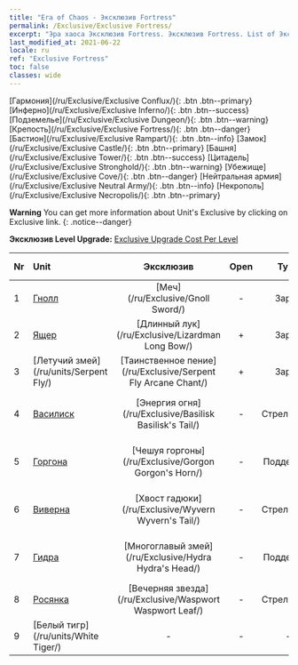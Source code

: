 ```yaml
---
title: "Era of Chaos - Эксклюзив Fortress"
permalink: /Exclusive/Exclusive Fortress/
excerpt: "Эра хаоса Эксклюзив Fortress. Эксклюзив Fortress. List of Эксклюзив Fortress in Era of Chaos"
last_modified_at: 2021-06-22
locale: ru
ref: "Exclusive Fortress"
toc: false
classes: wide
---
```

 [Гармония](/ru/Exclusive/Exclusive Conflux/){: .btn .btn--primary} [Инферно](/ru/Exclusive/Exclusive Inferno/){: .btn .btn--success} [Подземелье](/ru/Exclusive/Exclusive Dungeon/){: .btn .btn--warning} [Крепость](/ru/Exclusive/Exclusive Fortress/){: .btn .btn--danger} [Бастион](/ru/Exclusive/Exclusive Rampart/){: .btn .btn--info} [Замок](/ru/Exclusive/Exclusive Castle/){: .btn .btn--primary} [Башня](/ru/Exclusive/Exclusive Tower/){: .btn .btn--success} [Цитадель](/ru/Exclusive/Exclusive Stronghold/){: .btn .btn--warning} [Убежище](/ru/Exclusive/Exclusive Cove/){: .btn .btn--danger} [Нейтральная армия](/ru/Exclusive/Exclusive Neutral Army/){: .btn .btn--info} [Некрополь](/ru/Exclusive/Exclusive Necropolis/){: .btn .btn--primary} 

**Warning** You can get more information about Unit's Exclusive by clicking on Exclusive link. 
{: .notice--danger}

 **Эксклюзив Level Upgrade:** [Exclusive Upgrade Cost Per Level](/Exclusive/ExclusiveUpgradeCostPerLevel/)

  | Nr |         Unit        | Эксклюзив | Open  |    Type   |  Item to Rank UP      |  Облик   |
  |:---|:--------------------|:-------------:|:-----:|:---------:|:---------------------:|:-------:|
  | 1  | [Гнолл](/ru/units/Gnoll/) | [Меч](/ru/Exclusive/Gnoll Sword/) | - | Заряд | [Жетон меча](/ItemsRU/con_912/) | - |
  | 2  | [Ящер](/ru/units/Lizardman/) | [Длинный лук](/ru/Exclusive/Lizardman Long Bow/) | + | Заряд | [Жетон длинного лука](/ItemsRU/con_914/) | - |
  | 3  | [Летучий змей](/ru/units/Serpent Fly/) | [Таинственное пение](/ru/Exclusive/Serpent Fly Arcane Chant/) | + | Заряд | [Жетон таинственного пения](/ItemsRU/con_915/) | - |
  | 4  | [Василиск](/ru/units/Basilisk/) | [Энергия огня](/ru/Exclusive/Basilisk Basilisk's Tail/) | - | Стрелковый | [Жетон Энергии огня](/ItemsRU/con_994/) | [Особый облик: Энергия Огня](/ItemsRU/con_662/) |
  | 5  | [Горгона](/ru/units/Gorgon/) | [Чешуя горгоны](/ru/Exclusive/Gorgon Gorgon's Horn/) | - | Поддержка | [Жетон Чешуи горгоны](/ItemsRU/con_995/) | [Особый облик: Чешуя горгоны](/ItemsRU/con_663/) |
  | 6  | [Виверна](/ru/units/Wyvern/) | [Хвост гадюки](/ru/Exclusive/Wyvern Wyvern's Tail/) | - | Стрелковый | [Жетон Хвоста гадюки](/ItemsRU/con_996/) | [Особый облик: Хвост гадюки](/ItemsRU/con_664/) |
  | 7  | [Гидра](/ru/units/Hydra/) | [Многоглавый змей](/ru/Exclusive/Hydra Hydra's Head/) | - | Поддержка | [Жетон Многоглавого змея](/ItemsRU/con_997/) | [Особый облик: Ядро энергии](/ItemsRU/con_665/) |
  | 8  | [Росянка](/ru/units/Waspwort/) | [Вечерняя звезда](/ru/Exclusive/Waspwort Waspwort Leaf/) | - | Стрелковый | - | - |
  | 9  | [Белый тигр](/ru/units/White Tiger/) | - | - | - | none | none |
